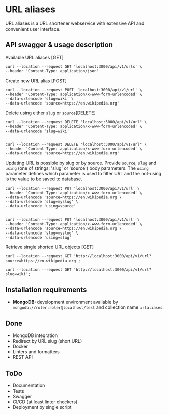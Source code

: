 # URL aliases

URL aliases is a URL shortener webservice with extensive API and convenient user interface.
## API swagger & usage description

Available URL aliaces [GET]
~~~
curl --location --request GET 'localhost:3000/api/v1/urls' \
--header 'Content-Type: application/json'
~~~

Create new URL alias [POST]
~~~
curl --location --request POST 'localhost:3000/api/v1/url' \
--header 'Content-Type: application/x-www-form-urlencoded' \
--data-urlencode 'slug=wiki' \
--data-urlencode 'source=https://en.wikipedia.org'
~~~

Delete using either `slug` or `source`[DELETE]
~~~
curl --location --request DELETE 'localhost:3000/api/v1/url' \
--header 'Content-Type: application/x-www-form-urlencoded' \
--data-urlencode 'slug=wiki'


curl --location --request DELETE 'localhost:3000/api/v1/url' \
--header 'Content-Type: application/x-www-form-urlencoded' \
--data-urlencode 'source=https://en.wikipedia.org'
~~~

Updating URL is possible by slug or by source. Provide `source`, `slug` and `using` (one of strings: 'slug' or  'source') body parameters. The `using` parameter defines which parameter is used to filter URL and the not-using is the value to be saved to database. 
~~~
curl --location --request PUT 'localhost:3000/api/v1/url' \
--header 'Content-Type: application/x-www-form-urlencoded' \
--data-urlencode 'source=https://en.wikipedia.org \
--data-urlencode 'slug=myslug' \
--data-urlencode 'using=source'


curl --location --request PUT 'localhost:3000/api/v1/url' \
--header 'Content-Type: application/x-www-form-urlencoded' \
--data-urlencode 'source=https://en.wikipedia.org \
--data-urlencode 'slug=myslug' \
--data-urlencode 'using=slug'
~~~

Retrieve single shorted URL objects [GET]

~~~
curl --location --request GET 'http://localhost:3000/api/v1/url?source=https://en.wikipedia.org';

curl --location --request GET 'http://localhost:3000/api/v1/url?slug=wiki';
~~~

## Installation requirements

* __MongoDB:__ development environment available by `mongodb://roler:roler@localhost/test` and collection name `urlaliases`.
## Done

* MongoDB integration
* Redirect by URL slug (short URL)
* Docker
* Linters and formatters
* REST API


## ToDo

* Documentation
* Tests
* Swagger
* CI/CD (at least linter checkers)
* Deployment by single script

